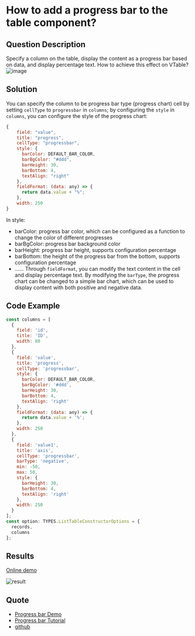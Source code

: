 # How to add a progress bar to the table component?

## Question Description

Specify a column on the table, display the content as a progress bar based on data, and display percentage text. How to achieve this effect on VTable?
![image](/vtable/faq/10-0.png)

## Solution

You can specify the column to be progress bar type (progress chart) cell by setting `cellType` to `progressbar` in `columns`; by configuring the `style` in `columns`, you can configure the style of the progress chart:

```javascript
{
    field: "value",
    title: "progress",
    cellType: "progressbar",
    style: {
      barColor: DEFAULT_BAR_COLOR,
      barBgColor: "#ddd",
      barHeight: 30,
      barBottom: 4,
      textAlign: "right"
    },
    fieldFormat: (data: any) => {
      return data.value + "%";
    },
    width: 250
}
```

In style:

- barColor: progress bar color, which can be configured as a function to change the color of different progresses
- barBgColor: progress bar background color
- barHeight: progress bar height, supports configuration percentage
- barBottom: the height of the progress bar from the bottom, supports configuration percentage
- ......
  Through `fieldFormat`, you can modify the text content in the cell and display percentage text.
  By modifying the `barType`, the progress chart can be changed to a simple bar chart, which can be used to display content with both positive and negative data.

## Code Example

```javascript
const columns = [
  {
    field: 'id',
    title: 'ID',
    width: 80
  },
  {
    field: 'value',
    title: 'progress',
    cellType: 'progressbar',
    style: {
      barColor: DEFAULT_BAR_COLOR,
      barBgColor: '#ddd',
      barHeight: 30,
      barBottom: 4,
      textAlign: 'right'
    },
    fieldFormat: (data: any) => {
      return data.value + '%';
    },
    width: 250
  },
  {
    field: 'value1',
    title: 'axis',
    cellType: 'progressbar',
    barType: 'negative',
    min: -50,
    max: 50,
    style: {
      barHeight: 30,
      barBottom: 4,
      textAlign: 'right'
    },
    width: 250
  }
];
const option: TYPES.ListTableConstructorOptions = {
  records,
  columns
};
```

## Results

[Online demo](https://codesandbox.io/s/vtable-progress-bar-l69jtk)

![result](/vtable/faq/10-1.png)

## Quote

- [Progress bar Demo](https://visactor.io/vtable/demo/cell-type/progressbar)
- [Progress bar Tutorial](https://visactor.io/vtable/guide/cell_type/progressbar)
- [github](https://github.com/VisActor/VTable)
